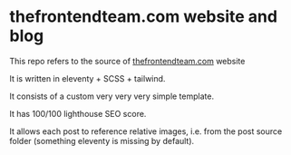 # thefrontendteam.com website and blog

This repo refers to the source of [thefrontendteam.com](https://thefrontendteam.com) website

It is written in eleventy + SCSS + tailwind.

It consists of a custom very very very simple template.

It has 100/100 lighthouse SEO score.

It allows each post to reference relative images, i.e. from the post source folder (something eleventy is missing by default).
